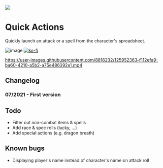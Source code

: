 

![](https://img.shields.io/badge/Foundry-v0.8.8-informational)
<!--- Downloads @ Latest Badge -->
<!--- replace <user>/<repo> with your username/repository -->
<!--- ![Latest Release Download Count](https://img.shields.io/github/downloads/<user>/<repo>/latest/module.zip) -->

<!--- Forge Bazaar Install % Badge -->
<!--- replace <your-module-name> with the `name` in your manifest -->
<!--- ![Forge Installs](https://img.shields.io/badge/dynamic/json?label=Forge%20Installs&query=package.installs&suffix=%25&url=https%3A%2F%2Fforge-vtt.com%2Fapi%2Fbazaar%2Fpackage%2F<your-module-name>&colorB=4aa94a) -->


# Quick Actions

Quickly launch an attack or a spell from the character's spreadsheet.

![image](https://user-images.githubusercontent.com/8818232/125953125-ee426b11-468c-4f0f-8dea-44561edb33b9.png)
[![ko-fi](https://ko-fi.com/img/githubbutton_sm.svg)](https://ko-fi.com/A0A55CQPF)


https://user-images.githubusercontent.com/8818232/125952363-f112efa9-ba60-4210-a5b2-a75e486392e1.mp4


## Changelog

### 07/2021 - First version

## Todo

* Filter out non-combat items & spells
* Add race & spec rolls (lucky, ...)
* Add special actions (e.g. dragon breath)

## Known bugs

* Displaying player's name instead of character's name on attack roll
